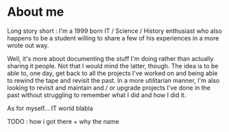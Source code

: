 # About me

Long story short : I'm a 1999 born IT / Science / History enthusiast who also happens to be a student willing to share a few of his experiences in a more wrote out way. 

Well, it's more about documenting the stuff I'm doing rather than actually sharing it people. Not that I would mind the latter, though.
The idea is to be able to, one day, get back to all the projects I've worked on and being able to rewind the tape and revisit the past.
In a more utilitarian manner, I'm also looking to revisit and maintain and / or upgrade projects I've done in the past without struggling to remember what I did and how I did it. 

As for myself...
IT world blabla

TODO : how i got there + why the name
